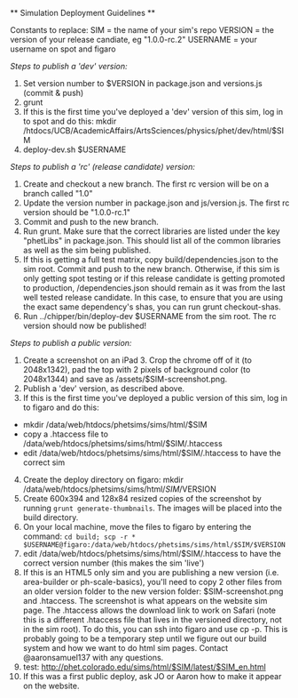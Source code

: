 
** Simulation Deployment Guidelines **

Constants to replace:
SIM = the name of your sim's repo
VERSION = the version of your release candiate, eg "1.0.0-rc.2"
USERNAME = your username on spot and figaro

*Steps to publish a 'dev' version:*

1. Set version number to $VERSION in package.json and versions.js (commit & push)
2. grunt
3. If this is the first time you've deployed a 'dev' version of this sim, log in to spot and do this:
mkdir /htdocs/UCB/AcademicAffairs/ArtsSciences/physics/phet/dev/html/$SIM
4. deploy-dev.sh $USERNAME

*Steps to publish a 'rc' (release candidate) version:*

1. Create and checkout a new branch. The first rc version will be on a branch called "1.0"
2. Update the version number in package.json and js/version.js. The first rc version should be "1.0.0-rc.1"
3. Commit and push to the new branch.
4. Run grunt. Make sure that the correct libraries are listed under the key "phetLibs" in package.json. This should list
   all of the common libraries as well as the sim being published.
5. If this is getting a full test matrix, copy build/dependencies.json to the sim root. Commit and push to the new branch.
   Otherwise, if this sim is only getting spot testing or if this release candidate is getting promoted to production,
   /dependencies.json should remain as it was from the last well tested release candidate. In this case, to ensure that
   you are using the exact same dependency's shas, you can run grunt checkout-shas.
6. Run ../chipper/bin/deploy-dev $USERNAME from the sim root. The rc version should now be published!

*Steps to publish a public version:*

1. Create a screenshot on an iPad 3. Crop the chrome off of it (to 2048x1342), pad the top with 2 pixels of background
   color (to 2048x1344) and save as /assets/$SIM-screenshot.png.
2. Publish a 'dev' version, as described above.
3. If this is the first time you've deployed a public version of this sim, log in to figaro and do this:
+ mkdir /data/web/htdocs/phetsims/sims/html/$SIM
+ copy a .htaccess file to /data/web/htdocs/phetsims/sims/html/$SIM/.htaccess
+ edit /data/web/htdocs/phetsims/sims/html/$SIM/.htaccess to have the correct sim
4. Create the deploy directory on figaro:
mkdir /data/web/htdocs/phetsims/sims/html/$SIM/$VERSION
5. Create 600x394 and 128x84 resized copies of the screenshot by running ```grunt generate-thumbnails```.  The images
will be placed into the build directory.
6. On your local machine, move the files to figaro by entering the command:
```cd build; scp -r * $USERNAME@figaro:/data/web/htdocs/phetsims/sims/html/$SIM/$VERSION```
7. edit /data/web/htdocs/phetsims/sims/html/$SIM/.htaccess to have the correct version number (this makes the sim 'live')
8. If this is an HTML5 only sim and you are publishing a new version (i.e. area-builder or ph-scale-basics), you'll need
   to copy 2 other files from an older version folder to the new version folder: $SIM-screenshot.png and .htaccess.
   The screenshot is what appears on the website sim page. The .htaccess allows the download link to work on Safari
   (note this is a different .htaccess file that lives in the versioned directory, not in the sim root). To do this, you
   can ssh into figaro and use cp -p. This is probably going to be a temporary step until we figure out our build system
   and how we want to do html sim pages. Contact @aaronsamuel137 with any questions.
9. test: http://phet.colorado.edu/sims/html/$SIM/latest/$SIM_en.html
10. If this was a first public deploy, ask JO or Aaron how to make it appear on the website.
